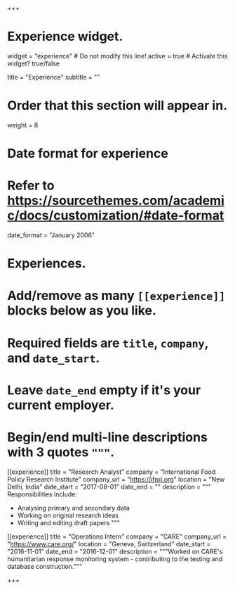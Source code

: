+++
# Experience widget.
widget = "experience"  # Do not modify this line!
active = true  # Activate this widget? true/false

title = "Experience"
subtitle = ""

# Order that this section will appear in.
weight = 8

# Date format for experience
#   Refer to https://sourcethemes.com/academic/docs/customization/#date-format
date_format = "January 2006"

# Experiences.
#   Add/remove as many `[[experience]]` blocks below as you like.
#   Required fields are `title`, `company`, and `date_start`.
#   Leave `date_end` empty if it's your current employer.
#   Begin/end multi-line descriptions with 3 quotes `"""`.
[[experience]]
  title = "Research Analyst"
  company = "International Food Policy Research Institute"
  company_url = "https://ifpri.org"
  location = "New Delhi, India"
  date_start = "2017-08-01"
  date_end = ""
  description = """
  Responsibilities include:
  
  * Analysing primary and secondary data
  * Working on original research ideas
  * Writing and editing draft papers
  """

[[experience]]
  title = "Operations Intern"
  company = "CARE"
  company_url = "https://www.care.org/"
  location = "Geneva, Switzerland"
  date_start = "2016-11-01"
  date_end = "2016-12-01"
  description = """Worked on CARE's humanitarian response monitoring system - contributing to the testing and database construction."""

+++
